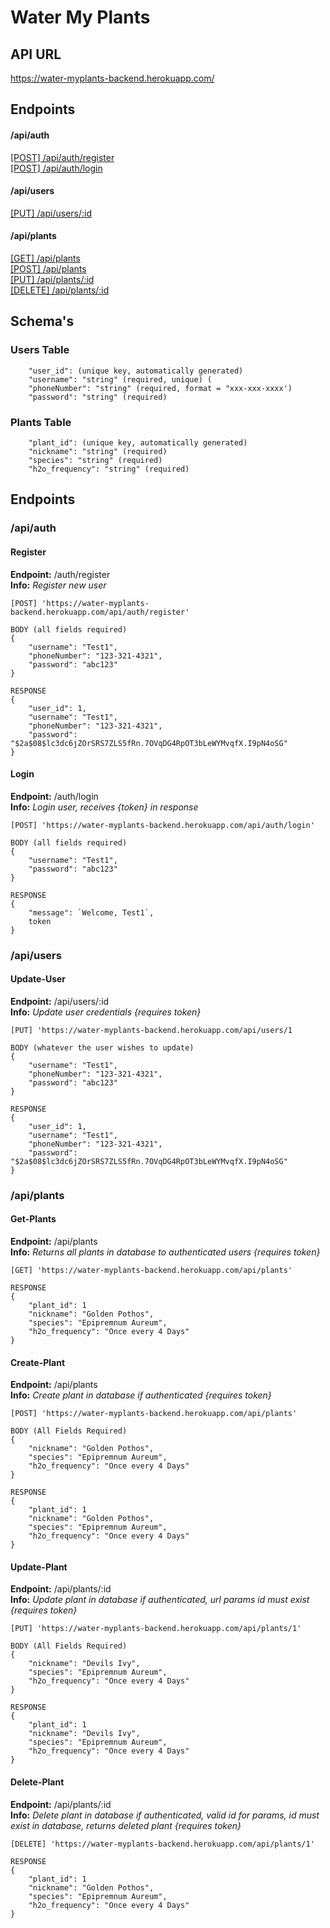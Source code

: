 # Water My Plants

## API URL 

https://water-myplants-backend.herokuapp.com/

## Endpoints

#### /api/auth
[[POST] /api/auth/register ](#Register)</br> 
[[POST] /api/auth/login ](#Login)</br>

#### /api/users
[[PUT] /api/users/:id ](#Update-User)</br>

#### /api/plants
[[GET] /api/plants ](#Get-Plants)</br>
[[POST] /api/plants ](#Create-Plant)</br>
[[PUT] /api/plants/:id](#update-plant)</br>
[[DELETE] /api/plants/:id ](#delete-plant)</br>

## Schema's

### Users Table
```
    "user_id": (unique key, automatically generated)
    "username": "string" (required, unique) (
    "phoneNumber": "string" (required, format = "xxx-xxx-xxxx')
    "password": "string" (required)
```

### Plants Table 
```
    "plant_id": (unique key, automatically generated)
    "nickname": "string" (required)
    "species": "string" (required)
    "h2o_frequency": "string" (required)
```

## Endpoints

### /api/auth
#### Register
**Endpoint:** /auth/register </br>
**Info:** *Register new user* </br>
```
[POST] 'https://water-myplants-backend.herokuapp.com/api/auth/register' 
```

```
BODY (all fields required)
{
    "username": "Test1",
    "phoneNumber": "123-321-4321",
    "password": "abc123"
}
```
```
RESPONSE
{
    "user_id": 1,
    "username": "Test1",
    "phoneNumber": "123-321-4321",
    "password": "$2a$08$lc3dc6jZOrSRS7ZLS5fRn.7OVqDG4RpOT3bLeWYMvqfX.I9pN4oSG"
}
```
#### Login
**Endpoint:** /auth/login </br>
**Info:** *Login user, receives {token} in response*</br>
```
[POST] 'https://water-myplants-backend.herokuapp.com/api/auth/login'
```

```
BODY (all fields required)
{
    "username": "Test1",
    "password": "abc123"
}
```
```
RESPONSE
{
    "message": `Welcome, Test1`,
    token
}
```

### /api/users
#### Update-User
**Endpoint:** /api/users/:id </br>
**Info:** *Update user credentials {requires token}*</br>
```
[PUT] 'https://water-myplants-backend.herokuapp.com/api/users/1 
```

```
BODY (whatever the user wishes to update)
{
    "username": "Test1",
    "phoneNumber": "123-321-4321",
    "password": "abc123"
}
```
```
RESPONSE
{
    "user_id": 1,
    "username": "Test1",
    "phoneNumber": "123-321-4321",
    "password": "$2a$08$lc3dc6jZOrSRS7ZLS5fRn.7OVqDG4RpOT3bLeWYMvqfX.I9pN4oSG"
}
```

### /api/plants

#### Get-Plants
**Endpoint:** /api/plants</br>
**Info:** *Returns all plants in database to authenticated users {requires token}*</br>
```
[GET] 'https://water-myplants-backend.herokuapp.com/api/plants' 
```
```
RESPONSE
{
    "plant_id": 1
    "nickname": "Golden Pothos",
    "species": "Epipremnum Aureum",
    "h2o_frequency": "Once every 4 Days"
}
```
#### Create-Plant
**Endpoint:** /api/plants</br>
**Info:**  *Create plant in database if authenticated {requires token}* </br>
```
[POST] 'https://water-myplants-backend.herokuapp.com/api/plants'
```
```
BODY (All Fields Required)
{
    "nickname": "Golden Pothos",
    "species": "Epipremnum Aureum",
    "h2o_frequency": "Once every 4 Days"
}
```
```
RESPONSE
{
    "plant_id": 1
    "nickname": "Golden Pothos",
    "species": "Epipremnum Aureum",
    "h2o_frequency": "Once every 4 Days"
}
```
#### Update-Plant
**Endpoint:** /api/plants/:id </br>
**Info:** *Update plant in database if authenticated, url params id must exist {requires token}* </br>
```
[PUT] 'https://water-myplants-backend.herokuapp.com/api/plants/1'
```
```
BODY (All Fields Required)
{
    "nickname": "Devils Ivy",
    "species": "Epipremnum Aureum",
    "h2o_frequency": "Once every 4 Days"
}
```
```
RESPONSE
{
    "plant_id": 1
    "nickname": "Devils Ivy",
    "species": "Epipremnum Aureum",
    "h2o_frequency": "Once every 4 Days"
}
```
#### Delete-Plant
**Endpoint:** /api/plants/:id </br>
**Info:** *Delete plant in database if authenticated, valid id for params, id must exist in database, returns deleted plant {requires token}* </br>
```
[DELETE] 'https://water-myplants-backend.herokuapp.com/api/plants/1'
```
```
RESPONSE
{
    "plant_id": 1
    "nickname": "Golden Pothos",
    "species": "Epipremnum Aureum",
    "h2o_frequency": "Once every 4 Days"
}
```
